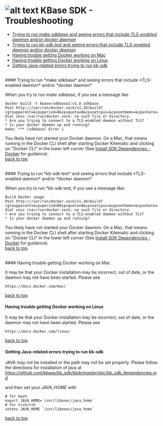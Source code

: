 # ![alt text](https://avatars2.githubusercontent.com/u/1263946?v=3&s=84 "KBase") KBase SDK - Troubleshooting

<A NAME="top"></A>
- [Trying to run *make sdkbase* and seeing errors that include *TLS-enabled daemon* and/or *docker daemon*](#make-sdkbase)
- [Trying to run *kb-sdk test* and seeing errors that include *TLS-enabled daemon* and/or *docker daemon*](#docker-daemon)
- [Having trouble getting Docker working on Mac](#docker-mac)
- [Having trouble getting Docker working on Linux](#docker-linux)
- [Getting Java-related errors trying to run kb-sdk](#java_home)


<br>
#### <A NAME="make-sdkbase"></A>Trying to run *make sdkbase* and seeing errors that include *TLS-enabled daemon* and/or *docker daemon*

When you try to run *make sdkbase*, if you see a message like:

```
docker build -t kbase/sdkbase2:v1.0 sdkbase
Post http:///var/run/docker.sock/v1.20/build?cgroupparent=&cpuperiod=0&cpuquota=0&cpusetcpus=&cpusetmems=&cpushares=0&dockerfile=Dockerfile&memory=0&memswap=0&rm=1&t=kbase%2Fkbase%3Asdkbase.latest&ulimits=null: dial unix /var/run/docker.sock: no such file or directory.
* Are you trying to connect to a TLS-enabled daemon without TLS?
* Is your docker daemon up and running?
make: *** [sdkbase] Error 1
```

You likely have not started your Docker daemon.  On a Mac, that means running in the Docker CLI shell after starting Docker Kitematic and clicking on "Docker CLI" in the lower left corner (See [Install SDK Dependencies - Docker](kb_sdk_dependencies.md#docker) for guidance).<br>
[back to top](#top)


<br>
#### <A NAME="docker-daemon"></A>Trying to run *kb-sdk test* and seeing errors that include *TLS-enabled daemon* and/or *docker daemon*

When you try to run *kb-sdk test, if you see a message like:

```
Build Docker image
Post http:///var/run/docker.sock/v1.20/build?cgroupparent=&cpuperiod=0&cpuquota=0&cpusetcpus=&cpusetmems=&cpushares=0&dockerfile=Dockerfile&memory=0&memswap=0&rm=1&t=test%2Fkb_vsearch%3Alatest&ulimits=null: dial unix /var/run/docker.sock: no such file or directory.
* Are you trying to connect to a TLS-enabled daemon without TLS?
* Is your docker daemon up and running?
```

You likely have not started your Docker daemon.  On a Mac, that means running in the Docker CLI shell after starting Docker Kitematic and clicking on "Docker CLI" in the lower left corner (See [Install SDK Dependencies - Docker](kb_sdk_dependencies.md#docker) for guidance).<br>
[back to top](#top)


<br>
#### <A NAME="docker-mac"></A>Having trouble getting Docker working on Mac

It may be that your Docker installation may be incorrect, out of date, or the daemon may not have been started.  Please see

    https://docs.docker.com/mac/

[back to top](#top)


#### <A NAME="docker-linux"></A>Having trouble getting Docker working on Linux

It may be that your Docker installation may be incorrect, out of date, or the daemon may not have been started.  Please see

    https://docs.docker.com/linux/

[back to top](#top)


#### <A NAME="java-home"></A>Getting Java-related errors trying to run kb-sdk

JAVA may not be installed or the path may not be set properly.  Please follow the directions for installation of java at https://github.com/kbase/kb_sdk/blob/master/doc/kb_sdk_dependencies.md

and then set your *JAVA_HOME* with 

    # for bash
    export JAVA_HOME=`/usr/libexec/java_home`
    # for tcsh/csh
    setenv JAVA_HOME `/usr/libexec/java_home`  
    
[back to top](#top)


